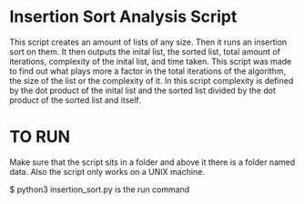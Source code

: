 # Insertion Sort Analysis Script

This script creates an amount of lists of any size. Then it runs an insertion sort on them. It then outputs the inital list, the sorted list, total amount of iterations, complexity of the inital list, and time taken.
This script was made to find out what plays more a factor in the total iterations of the algorithm, the size of the list or the complexity of it.
In this script complexity is defined by the dot product of the inital list and the sorted list divided by the dot product of the sorted list and itself.

# TO RUN
Make sure that the script sits in a folder and above it there is a folder named data. Also the script only works on a UNIX machine.

$ python3 insertion_sort.py
is the run command
